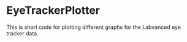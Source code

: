# EyeTrackerPlotter
This is short code for plotting different graphs for the Labvanced eye tracker data.
